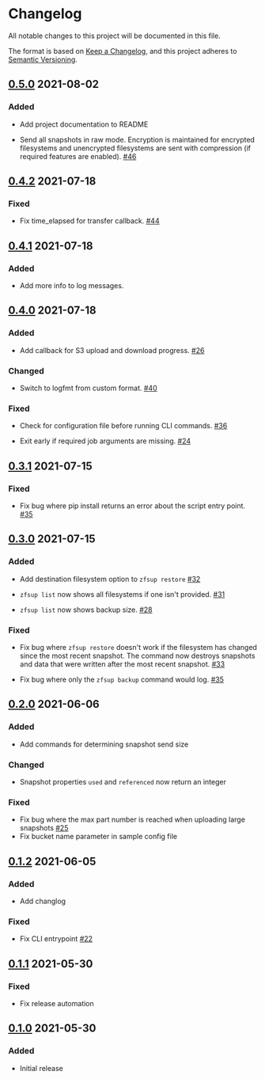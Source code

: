 # Changelog

All notable changes to this project will be documented in this file.

The format is based on [Keep a Changelog](https://keepachangelog.com/en/1.0.0/),
and this project adheres to [Semantic Versioning](https://semver.org/spec/v2.0.0.html).

## [0.5.0](https://github.com/ddebeau/zfs_uploader/compare/0.4.2...0.5.0) 2021-08-02

### Added

- Add project documentation to README

- Send all snapshots in raw mode. Encryption is maintained for encrypted 
  filesystems and unencrypted filesystems are sent with compression (if 
  required features are enabled).
[#46](https://github.com/ddebeau/zfs_uploader/issues/46)

## [0.4.2](https://github.com/ddebeau/zfs_uploader/compare/0.4.1...0.4.2) 2021-07-18

### Fixed

- Fix time_elapsed for transfer callback.
[#44](https://github.com/ddebeau/zfs_uploader/issues/44)

## [0.4.1](https://github.com/ddebeau/zfs_uploader/compare/0.4.0...0.4.1) 2021-07-18

### Added

- Add more info to log messages.

## [0.4.0](https://github.com/ddebeau/zfs_uploader/compare/0.3.1...0.4.0) 2021-07-18

### Added

- Add callback for S3 upload and download progress.
[#26](https://github.com/ddebeau/zfs_uploader/issues/26)

### Changed

- Switch to logfmt from custom format. 
[#40](https://github.com/ddebeau/zfs_uploader/issues/40)
  
### Fixed

- Check for configuration file before running CLI commands.
[#36](https://github.com/ddebeau/zfs_uploader/issues/36)
  
- Exit early if required job arguments are missing.
[#24](https://github.com/ddebeau/zfs_uploader/issues/24)

## [0.3.1](https://github.com/ddebeau/zfs_uploader/compare/0.3.0...0.3.1) 2021-07-15
  
### Fixed
  
- Fix bug where pip install returns an error about the script entry point. 
[#35](https://github.com/ddebeau/zfs_uploader/issues/38)

## [0.3.0](https://github.com/ddebeau/zfs_uploader/compare/0.2.0...0.3.0) 2021-07-15

### Added

- Add destination filesystem option to `zfsup restore` 
[#32](https://github.com/ddebeau/zfs_uploader/issues/32)
  
- `zfsup list` now shows all filesystems if one isn't provided. 
[#31](https://github.com/ddebeau/zfs_uploader/issues/31)
 
- `zfsup list` now shows backup size. 
[#28](https://github.com/ddebeau/zfs_uploader/issues/28)
  
### Fixed

- Fix bug where `zfsup restore` doesn't work if the filesystem has changed 
  since the most recent snapshot. The command now destroys snapshots and 
  data that were written after the most recent snapshot. 
[#33](https://github.com/ddebeau/zfs_uploader/issues/33)
  
- Fix bug where only the `zfsup backup` command would log. 
[#35](https://github.com/ddebeau/zfs_uploader/issues/35)
  
## [0.2.0](https://github.com/ddebeau/zfs_uploader/compare/0.1.2...0.2.0) 2021-06-06

### Added

- Add commands for determining snapshot send size

### Changed

- Snapshot properties `used` and `referenced` now return an integer

### Fixed

- Fix bug where the max part number is reached when uploading large snapshots 
[#25](https://github.com/ddebeau/zfs_uploader/issues/25)
- Fix bucket name parameter in sample config file

## [0.1.2](https://github.com/ddebeau/zfs_uploader/compare/0.1.1...0.1.2) 2021-06-05

### Added

- Add changlog

### Fixed

- Fix CLI entrypoint [#22](https://github.com/ddebeau/zfs_uploader/issues/22)

## [0.1.1](https://github.com/ddebeau/zfs_uploader/compare/0.1.0...0.1.1) 2021-05-30

### Fixed

- Fix release automation

## [0.1.0](https://github.com/ddebeau/zfs_uploader/releases/tag/0.1.0) 2021-05-30

### Added

- Initial release
